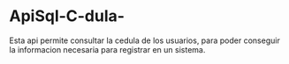 # ApiSql-C-dula-
Esta api permite consultar la cedula de los usuarios, para poder conseguir la informacion 
necesaria para registrar en un sistema.
